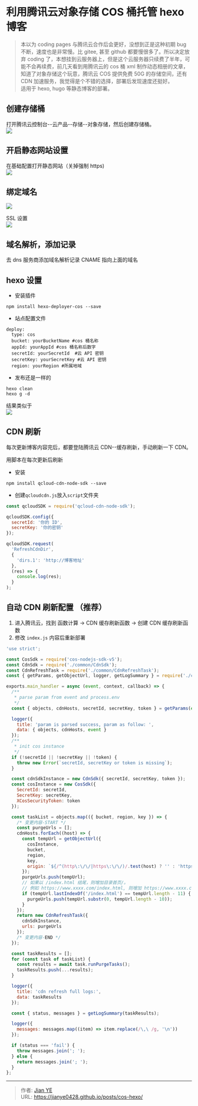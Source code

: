 # 利用腾讯云对象存储 COS 桶托管 hexo 博客


> 本以为 coding pages 与腾讯云合作后会更好，没想到正是这种初期 bug 不断，速度也是非常慢。比 gitee, 甚至 github 都要慢很多了。所以决定放弃 coding 了，本想挂到云服务器上，但是这个云服务器只续费了半年，可能不会再续费，前几天看到用腾讯云的 cos 桶 xml 制作动态相册的文章，知道了对象存储这个玩意，腾讯云 COS 提供免费 50G 的存储空间，还有 CDN 加速服务，我觉得是个不错的选择，部署后发现速度还挺好。  
> 适用于 hexo, hugo 等静态博客的部署。

<!--more-->

## 创建存储桶

打开腾讯云控制台--云产品--存储--对象存储，然后创建存储桶。  
![](images/1.png)

## 开启静态网站设置

在基础配置打开静态网站（关掉强制 https)  
![](images/2.png)

## 绑定域名

![](images/3.png)

SSL 设置  
![](images/4.png)

## 域名解析，添加记录

去 dns 服务商添加域名解析记录 CNAME 指向上面的域名

## hexo 设置

- 安装插件

```
npm install hexo-deployer-cos --save
```

- 站点配置文件

```
deploy:
  type: cos
  bucket: yourBucketName #cos 桶名称
  appId: yourAppId #cos 桶名称后数字
  secretId: yourSecretId  #云 API 密钥
  secretKey: yourSecretKey #云 API 密钥
  region: yourRegion #所属地域
```

- 发布还是一样的

```
hexo clean
hexo g -d
```

结果类似于  
![](images/5.png)

## CDN 刷新

每次更新博客内容完后，都要登陆腾讯云 CDN--缓存刷新，手动刷新一下 CDN。

用脚本在每次更新后刷新

- 安装

```
npm install qcloud-cdn-node-sdk --save
```

- 创建`qcloudcdn.js`放入`script`文件夹

```js
const qcloudSDK = require('qcloud-cdn-node-sdk');

qcloudSDK.config({
  secretId: '你的 ID',
  secretKey: '你的密钥'
});

qcloudSDK.request(
  'RefreshCdnDir',
  {
    'dirs.1': 'http://博客地址'
  },
  (res) => {
    console.log(res);
  }
);
```

## 自动 CDN 刷新配置 （推荐）

1. 进入腾讯云，找到 函数计算 -> CDN 缓存刷新函数 -> 创建 CDN 缓存刷新函数
2. 修改 `index.js` 内容后重新部署

```js
'use strict';

const CosSdk = require('cos-nodejs-sdk-v5');
const CdnSdk = require('./common/CdnSdk');
const CdnRefreshTask = require('./common/CdnRefreshTask');
const { getParams, getObjectUrl, logger, getLogSummary } = require('./common/utils');

exports.main_handler = async (event, context, callback) => {
  /**
   * parse param from event and process.env
   */
  const { objects, cdnHosts, secretId, secretKey, token } = getParams(event);

  logger({
    title: 'param is parsed success, param as follow: ',
    data: { objects, cdnHosts, event }
  });
  /**
   * init cos instance
   */
  if (!secretId || !secretKey || !token) {
    throw new Error(`secretId, secretKey or token is missing`);
  }

  const cdnSdkInstance = new CdnSdk({ secretId, secretKey, token });
  const cosInstance = new CosSdk({
    SecretId: secretId,
    SecretKey: secretKey,
    XCosSecurityToken: token
  });

  const taskList = objects.map(({ bucket, region, key }) => {
    /* 变更内容-START */
    const purgeUrls = [];
    cdnHosts.forEach((host) => {
      const tempUrl = getObjectUrl({
        cosInstance,
        bucket,
        region,
        key,
        origin: `${/^(http\:\/\/|https\:\/\/)/.test(host) ? '' : 'https://'}${host}`
      });
      purgeUrls.push(tempUrl);
      // 如果以 /index.html 结尾，则增加目录首页/。
      // 例如 https://www.xxxx.com/index.html, 则增加 https://www.xxxx.com/。
      if (tempUrl.lastIndexOf('/index.html') == tempUrl.length - 11) {
        purgeUrls.push(tempUrl.substr(0, tempUrl.length - 10));
      }
    });
    return new CdnRefreshTask({
      cdnSdkInstance,
      urls: purgeUrls
    });
    /* 变更内容-END */
  });

  const taskResults = [];
  for (const task of taskList) {
    const results = await task.runPurgeTasks();
    taskResults.push(...results);
  }

  logger({
    title: 'cdn refresh full logs:',
    data: taskResults
  });

  const { status, messages } = getLogSummary(taskResults);

  logger({
    messages: messages.map((item) => item.replace(/\,\ /g, '\n'))
  });

  if (status === 'fail') {
    throw messages.join('; ');
  } else {
    return messages.join('; ');
  }
};
```


---

> 作者: [Jian YE](https://github.com/jianye0428)  
> URL: https://jianye0428.github.io/posts/cos-hexo/  


